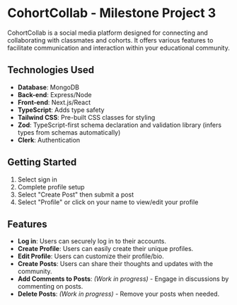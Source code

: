 # CohortCollab - Milestone Project 3

CohortCollab is a social media platform designed for connecting and collaborating with classmates and cohorts. It offers various features to facilitate communication and interaction within your educational community.

## Technologies Used

- **Database**: MongoDB
- **Back-end**: Express/Node
- **Front-end**: Next.js/React
- **TypeScript**: Adds type safety
- **Tailwind CSS**: Pre-built CSS classes for styling
- **Zod**: TypeScript-first schema declaration and validation library (infers types from schemas automatically)
- **Clerk**: Authentication

## Getting Started

1. Select sign in
2. Complete profile setup
3. Select "Create Post" then submit a post
4. Select "Profile" or click on your name to view/edit your profile

## Features

- **Log in**: Users can securely log in to their accounts.
- **Create Profile**: Users can easily create their unique profiles.
- **Edit Profile**: Users can customize their profile/bio.
- **Create Posts**: Users can share their thoughts and updates with the community.
- **Add Comments to Posts**: _(Work in progress)_ - Engage in discussions by commenting on posts.
- **Delete Posts**: _(Work in progress)_ - Remove your posts when needed.
